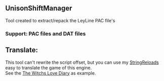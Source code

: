 ## UnisonShiftManager
Tool created to extract/repack the LeyLine PAC file's

### Support: PAC files and DAT files

## Translate:
This tool can't rewrite the script offset, but you can use my [StringReloads](https://github.com/marcussacana/StringReloads) easy to translate the game of this engine.  
See the [The Witchs Love Diary](https://github.com/marcussacana/Specific-Games/blob/master/The%20Witchs%20Love%20Diary.7z) as example.
